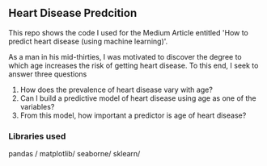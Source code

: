 ## Heart Disease Predcition

This repo shows the code I used for the Medium Article entitled 'How to predict heart disease (using machine learning)'.

As a man in his mid-thirties, I was motivated to discover the degree to which age increases the risk of getting heart disease. To this end, I seek to answer three questions
1. How does the prevalence of heart disease vary with age?
2. Can I build a predictive model of heart disease using age as one of the variables?
3. From this model, how important a predictor is age of heart disease?

### Libraries used

pandas /
matplotlib/
seaborne/
sklearn/
